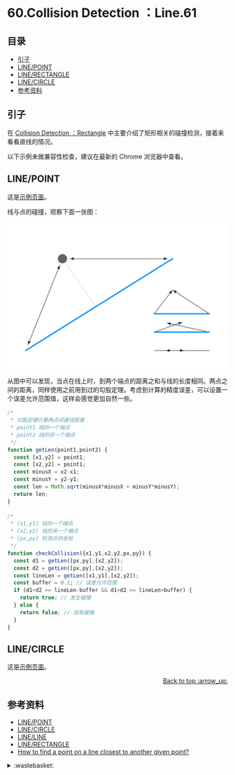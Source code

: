 # 60.Collision Detection ：Line.61
## <a name="index"></a> 目录
- [引子](#start)
- [LINE/POINT](#situation1)
- [LINE/RECTANGLE](#situation2)
- [LINE/CIRCLE](#situation3)
- [参考资料](#reference)


## <a name="start"></a> 引子
在 [Collision Detection ：Rectangle][url-blog-59] 中主要介绍了矩形相关的碰撞检测，接着来看看直线的情况。

以下示例未做兼容性检查，建议在最新的 Chrome 浏览器中查看。

## <a name="situation1"></a> LINE/POINT
这是[示例页面][url-lab-1]。

线与点的碰撞，观察下面一张图：

![60-line-point][url-local-1]

从图中可以发现，当点在线上时，到两个端点的距离之和与线的长度相同。两点之间的距离，同样使用之前用到过的勾股定理。考虑到计算的精度误差，可以设置一个误差允许范围值，这样会感觉更加自然一些。
```js
/*
 * 勾股定理计算两点间直线距离
 * point1 线的一个端点
 * point2 线的另一个端点
 */
function getLen(point1,point2) {
  const [x1,y2] = point1;
  const [x2,y2] = point1;
  const minusX = x2-x1;
  const minusY = y2-y1;
  const len = Math.sqrt(minusX*minusX + minusY*minusY);
  return len;
}

/*
 * (x1,y1) 线的一个端点
 * (x2,y2) 线的另一个端点
 * (px,py) 检测点的坐标
 */
function checkCollision({x1,y1,x2,y2,px,py}) {
  const d1 = getLen([px,py],[x2,y2]);
  const d2 = getLen([px,py],[x2,y2]);
  const lineLen = getLen([x1,y1],[x2,y2]);
  const buffer = 0.1; // 误差允许范围
  if (d1+d2 >= lineLen-buffer && d1+d2 <= lineLen+buffer) {
    return true; // 发生碰撞
  } else {
    return false; // 没有碰撞
  }
}
```

## <a name="situation2"></a> LINE/CIRCLE
这是[示例页面][url-lab-2]。



<div align="right"><a href="#index">Back to top :arrow_up:</a></div>

## <a name="reference"></a> 参考资料
- [LINE/POINT][url-article-1]
- [LINE/CIRCLE][url-article-2]
- [LINE/LINE][url-article-3]
- [LINE/RECTANGLE][url-article-4]
- [How to find a point on a line closest to another given point?][url-ques-1]


[url-ques-1]:https://math.stackexchange.com/questions/13176/how-to-find-a-point-on-a-line-closest-to-another-given-point
[url-article-1]:http://www.jeffreythompson.org/collision-detection/line-point.php
[url-article-2]:http://www.jeffreythompson.org/collision-detection/line-circle.php
[url-article-3]:http://www.jeffreythompson.org/collision-detection/line-line.php
[url-article-4]:http://www.jeffreythompson.org/collision-detection/line-rect.php
[url-blog-59]:https://github.com/XXHolic/blog/issues/60

[url-lab-1]:https://xxholic.github.io/lab/blog/60/line-point.html
[url-lab-2]:https://xxholic.github.io/lab/blog/60/line-circle.html
[url-lab-3]:https://xxholic.github.io/lab/blog/60/line-circle.html

[url-local-1]:./images/60/line-point.jpg

<details>
<summary>:wastebasket:</summary>


最近在看[《黑暗的左手》][url-book]，里面关于性的设定很有意思，在书中描述的星球上，是没有性别区分的。下面是书中部分摘录。



![60-poster][url-local-poster]

</details>

[url-book]:https://book.douban.com/subject/26916012/
[url-local-poster]:./images/60/poster.jpg
